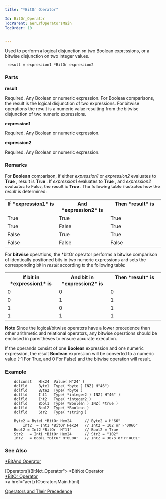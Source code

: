 ```yaml
---
title: "*BitOr Operator"

Id: BitOr_Operator
TocParent: aerLrfOperatorsMain
TocOrder: 10


---
```


Used to perform a logical disjunction on two Boolean expressions, or a bitwise disjunction on two integer values. 

```
 result = expression1 *BitOr expression2
```


### Parts

**result** 

Required. Any Boolean or numeric expression. For Boolean comparisons, the result is the logical disjunction of two expressions. For bitwise operations the result is a numeric value resulting from the bitwise disjunction of two numeric expressions.


**expression1** 

Required. Any Boolean or numeric expression.


**expression2** 

Required. Any Boolean or numeric expression.


### Remarks
For **Boolean** comparison, if either *expression1* or *expression2* evaluates to **True** , result is **True** . If *expression1* evaluates to **True** , and *expression2* evaluates to False, the result is **True** . The following table illustrates how the *result* is determined: 
<table class="dtTABLE" id="Table3" cellspacing="0">
                <tr valign="top">
                    <th colspan="1" rowspan="1" width="33%">
                        If *expression1*  is
                    </th>
                    <th colspan="1" rowspan="1" width="33%">
                        And *expression2*  is
                    </th>
                    <th colspan="1" rowspan="1" width="34%">
                        Then *result*  is
                    </th>
                </tr>
                <tr valign="top">
                    <td colspan="1" rowspan="1" width="33%" height="22">True</td>
                    <td colspan="1" rowspan="1" width="33%" height="22">True</td>
                    <td colspan="1" rowspan="1" width="34%" height="22">True</td>
                </tr>
                <tr valign="top">
                    <td colspan="1" rowspan="1" width="33%">True</td>
                    <td colspan="1" rowspan="1" width="33%">False</td>
                    <td colspan="1" rowspan="1" width="34%">True</td>
                </tr>
                <tr valign="top">
                    <td colspan="1" rowspan="1" width="33%" height="21">False</td>
                    <td colspan="1" rowspan="1" width="33%" height="21">True</td>
                    <td colspan="1" rowspan="1" width="34%" height="21">True</td>
                </tr>
                <tr valign="top">
                    <td colspan="1" rowspan="1" width="33%">False</td>
                    <td colspan="1" rowspan="1" width="33%">False</td>
                    <td colspan="1" rowspan="1" width="34%">False</td>
                </tr>
</table>

For **bitwise** operations, the *bitOr operator performs a bitwise comparison of identically positioned bits in two numeric expressions and sets the corresponding bit in *result* according to the following table: 
<table class="dtTABLE" id="Table2" cellspacing="0">
                <tr valign="top">
                    <th colspan="1" rowspan="1" width="33%">
                        If bit in *expression1*  is
                    </th>
                    <th colspan="1" rowspan="1" width="33%">
                        And bit in *expression2*  is
                    </th>
                    <th colspan="1" rowspan="1" width="34%">
                        Then *result*  is
                    </th>
                </tr>
                <tr valign="top">
                    <td colspan="1" rowspan="1" width="33%" height="22">0</td>
                    <td colspan="1" rowspan="1" width="33%" height="22">0</td>
                    <td colspan="1" rowspan="1" width="34%" height="22">0</td>
                </tr>
                <tr valign="top">
                    <td colspan="1" rowspan="1" width="33%">0</td>
                    <td colspan="1" rowspan="1" width="33%">1</td>
                    <td colspan="1" rowspan="1" width="34%">1</td>
                </tr>
                <tr valign="top">
                    <td colspan="1" rowspan="1" width="33%" height="24">1</td>
                    <td colspan="1" rowspan="1" width="33%" height="24">0</td>
                    <td colspan="1" rowspan="1" width="34%" height="24">1</td>
                </tr>
                <tr valign="top">
                    <td colspan="1" rowspan="1" width="33%">1</td>
                    <td colspan="1" rowspan="1" width="33%">1</td>
                    <td colspan="1" rowspan="1" width="34%">1</td>
                </tr>
</table>

**Note** Since the logical/bitwise operators have a lower precedence than other arithmetic and relational operators, any bitwise operations should be enclosed in parentheses to ensure accurate execution. 

If the operands consist of one **Boolean** expression and one numeric expression, the result **Boolean** expression will be converted to a numeric value (-1 For True, and 0 For False) and the bitwise operation will result. 

### Example

```
	dclconst   Hex24  Value( H"24" )
	dclfld     Byte1  Type( *byte ) INZ( H"46")
	dclfld     Byte2  Type( *byte )
	dclfld     Int1   Type( *integer2 ) INZ( H"46" )
	dclfld     Int2   Type( *integer2 )
	dclfld     Bool1  Type( *Boolean ) INZ( *true )
	dclfld     Bool2  Type( *Boolean ) 
	dclfld     Str2   Type( *string )

	Byte2 = Byte1 *BitOr Hex24      // Byte2 = H"66"
        Int2  = Int1 *BitOr Hex24  	// Int2 = 102 or H"0066"
	Bool2 = Int2 *BitOr  H"11"      // Bool2 = True
	Str2   = Int1 *BitOr Hex24  	// Str2 = "102"
	Int2   = Bool1 *BitOr H"0C00"   // Int2 = 3073 or H'0C01"
```

### See Also
[*BitAnd Operator](BitAnd_Operator.html)

[Operators](BitNot_Operator"> *BitNot Operator </a> <br /> <a href="BitOr_Operator">*BitOr Operator</a> <br /> <a href="aerLrfOperatorsMain.html)

[Operators and Their Precedence](Expression_Operators_and_their_Precedence.html) 
